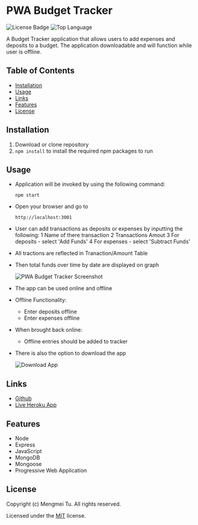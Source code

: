 # PWA Budget Tracker

![License Badge](https://img.shields.io/github/license/mmeii/progressive-budget-tracker) ![Top Language](https://img.shields.io/github/languages/top/mmeii/progressive-budget-tracker)

A Budget Tracker application that allows users to add expenses and deposits to a budget. The application downloadable and will function while user is offline. 

## Table of Contents

* [Installation](#installation)
* [Usage](#usage)
* [Links](#Links)
* [Features](#Features)
* [License](#License)

## Installation

1. Download or clone repository
2. `npm install` to install the required npm packages to run

## Usage

* Application will be invoked by using the following command:

  `npm start`

* Open your browser and go to
  
  `http://localhost:3001`

* User can add transactions as deposits or expenses by inputting the following:
  1 Name of there transaction
  2 Transactions Amout
  3 For deposits - select 'Add Funds'
  4 For expenses - select 'Subtract Funds'

* All tractions are  reflected in  Tranaction/Amount Table

* Then total funds over time by date are displayed on graph

  ![PWA Budget Tracker Screenshot](public/assets/images/pwa-budget-tracker-screenshot.png)

* The app can be used online and offline

* Offline Functionality:
  * Enter deposits offline
  * Enter expenses offline

* When brought back online:
  * Offline entries should be added to tracker

* There is also the option to download the app

  ![Download App](public/assets/images/download-pwa-icon.png)

## Links

* [Github](https://github.com/mmeii/progressive-budget-tracker)
* [Live Heroku App](https://mt-progressive-budget-tracker.herokuapp.com/)

## Features

* Node
* Express
* JavaScript
* MongoDB
* Mongoose
* Progressive Web Application

## License

  Copyright (c) Mengmei Tu. All rights reserved.
  
  Licensed under the [MIT](LICENSE) license.